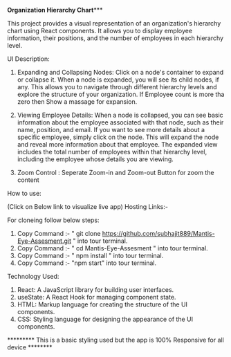 ******************Organization Hierarchy Chart*********************


This project provides a visual representation of an organization's hierarchy chart using React components. It allows you to display employee information, their positions, and the number of employees in each hierarchy level.


UI Description:

1. Expanding and Collapsing Nodes:
Click on a node's container to expand or collapse it. When a node is expanded, you will see its child nodes, if any.
This allows you to navigate through different hierarchy levels and explore the structure of your organization. If Employee count is more tha zero then Show a massage for expansion.

2. Viewing Employee Details:
When a node is collapsed, you can see basic information about the employee associated with that node, such as their name, position, and email.
If you want to see more details about a specific employee, simply click on the node. This will expand the node and reveal more information about that employee.
The expanded view includes the total number of employees within that hierarchy level, including the employee whose details you are viewing.

3. Zoom Control :
Seperate Zoom-in and Zoom-out Button for zoom the content


How to use:

(Click on Below link to visualize live app)
Hosting Links:- 

For cloneing follow below steps:
1. Copy Command :- " git clone https://github.com/subhajit889/Mantis-Eye-Assesment.git " into tour terminal.
2. Copy Command :- " cd Mantis-Eye-Assesment " into tour terminal.
3. Copy Command :- " npm install " into tour terminal.
4. Copy Command :- "npm start" into tour terminal.


Technology Used:

1. React: A JavaScript library for building user interfaces.
2. useState: A React Hook for managing component state.
3. HTML: Markup language for creating the structure of the UI components.
4. CSS: Styling language for designing the appearance of the UI components.

********* This is a basic styling used but the app is 100% Responsive for all device ********